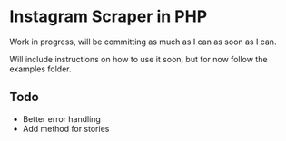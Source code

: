 # Instagram Scraper in PHP

Work in progress, will be committing as much as I can as soon as I can.

Will include instructions on how to use it soon, but for now follow the examples folder.

## Todo

- Better error handling
- Add method for stories

